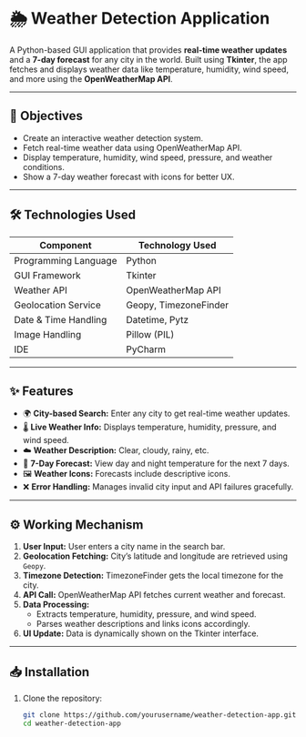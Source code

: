 # 🌦️ Weather Detection Application

A Python-based GUI application that provides **real-time weather updates** and a **7-day forecast** for any city in the world. Built using **Tkinter**, the app fetches and displays weather data like temperature, humidity, wind speed, and more using the **OpenWeatherMap API**.

---

## 📌 Objectives

- Create an interactive weather detection system.
- Fetch real-time weather data using OpenWeatherMap API.
- Display temperature, humidity, wind speed, pressure, and weather conditions.
- Show a 7-day weather forecast with icons for better UX.

---

## 🛠 Technologies Used

| Component             | Technology Used          |
|----------------------|--------------------------|
| Programming Language | Python                   |
| GUI Framework        | Tkinter                  |
| Weather API          | OpenWeatherMap API       |
| Geolocation Service  | Geopy, TimezoneFinder    |
| Date & Time Handling | Datetime, Pytz           |
| Image Handling       | Pillow (PIL)             |
| IDE                  | PyCharm                  |

---

## ✨ Features

- 🌍 **City-based Search:** Enter any city to get real-time weather updates.
- 🌡️ **Live Weather Info:** Displays temperature, humidity, pressure, and wind speed.
- ☁️ **Weather Description:** Clear, cloudy, rainy, etc.
- 📅 **7-Day Forecast:** View day and night temperature for the next 7 days.
- 🖼️ **Weather Icons:** Forecasts include descriptive icons.
- ❌ **Error Handling:** Manages invalid city input and API failures gracefully.

---

## ⚙️ Working Mechanism

1. **User Input:** User enters a city name in the search bar.
2. **Geolocation Fetching:** City’s latitude and longitude are retrieved using `Geopy`.
3. **Timezone Detection:** TimezoneFinder gets the local timezone for the city.
4. **API Call:** OpenWeatherMap API fetches current weather and forecast.
5. **Data Processing:**
   - Extracts temperature, humidity, pressure, and wind speed.
   - Parses weather descriptions and links icons accordingly.
6. **UI Update:** Data is dynamically shown on the Tkinter interface.

---

## 📥 Installation

1. Clone the repository:
   ```bash
   git clone https://github.com/yourusername/weather-detection-app.git
   cd weather-detection-app
